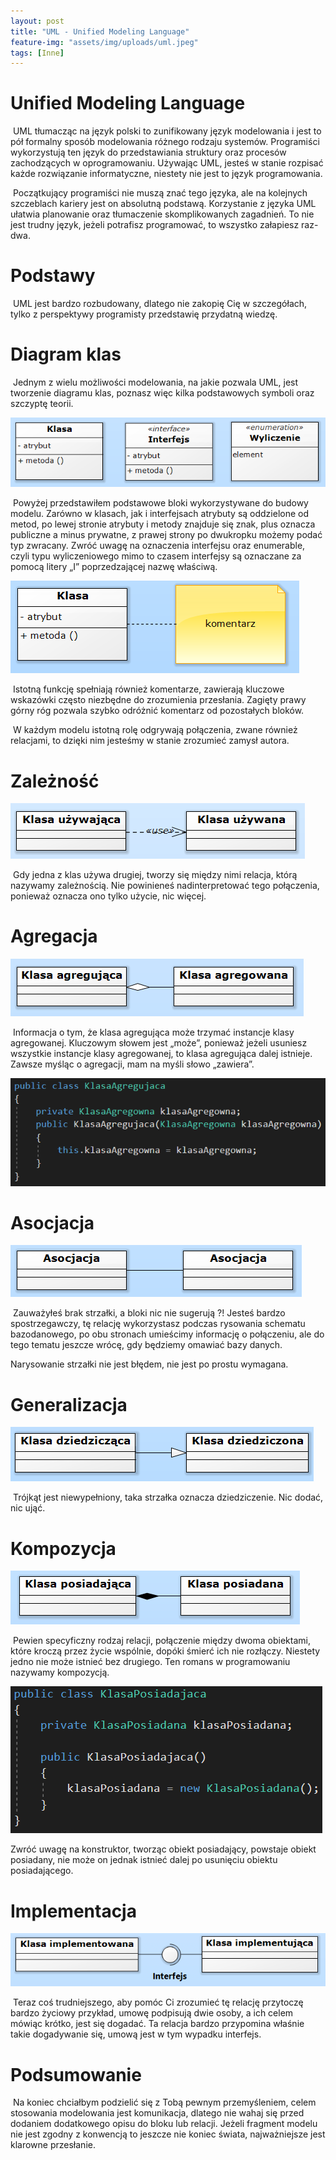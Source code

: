 ```yaml
---
layout: post
title: "UML - Unified Modeling Language"
feature-img: "assets/img/uploads/uml.jpeg"
tags: [Inne]
---
```


# Unified Modeling Language


&nbsp;UML tłumacząc na język polski to zunifikowany język modelowania i jest to pół formalny sposób modelowania różnego rodzaju systemów. Programiści wykorzystują ten język do przedstawiania struktury oraz procesów zachodzących w oprogramowaniu. Używając UML, jesteś w stanie rozpisać każde rozwiązanie informatyczne, niestety nie jest to język programowania.


&nbsp;Początkujący programiści nie muszą znać tego języka, ale na kolejnych szczeblach kariery jest on absolutną podstawą. Korzystanie z języka UML ułatwia planowanie oraz tłumaczenie skomplikowanych zagadnień. To nie jest trudny język, jeżeli potrafisz programować, to wszystko załapiesz raz-dwa.    



# Podstawy


&nbsp;UML jest bardzo rozbudowany, dlatego nie zakopię Cię w szczegółach, tylko z perspektywy programisty przedstawię przydatną wiedzę.



# Diagram klas


&nbsp;Jednym z wielu możliwości modelowania, na jakie pozwala UML, jest tworzenie diagramu klas, poznasz więc kilka podstawowych symboli oraz szczyptę teorii.

<img class="img-fluid img-thumbnail" src="/assets/img/uploads/bloki.jpeg" alt="Uml - Bloki">

&nbsp;Powyżej przedstawiłem podstawowe bloki wykorzystywane do budowy modelu. Zarówno w klasach, jak i interfejsach atrybuty są oddzielone od metod, po lewej stronie atrybuty i metody znajduje się znak, plus oznacza publiczne a minus prywatne, z prawej strony po dwukropku możemy podać typ zwracany. Zwróć uwagę na oznaczenia interfejsu oraz enumerable, czyli typu wyliczeniowego mimo to czasem interfejsy są oznaczane za pomocą litery „I” poprzedzającej nazwę właściwą.


<img class="img-fluid img-thumbnail" src="/assets/img/uploads/komentarz.jpeg" alt="Uml - Komentarz">

&nbsp;Istotną funkcję spełniają również komentarze, zawierają kluczowe wskazówki często niezbędne do zrozumienia przesłania. Zagięty prawy górny róg pozwala szybko odróżnić komentarz od pozostałych bloków.


&nbsp;W każdym modelu istotną rolę odgrywają połączenia, zwane również relacjami, to dzięki nim jesteśmy w stanie zrozumieć zamysł autora.



# Zależność


<img class="img-fluid img-thumbnail" src="/assets/img/uploads/zaleznosc.jpeg" alt="Uml - Zależność">

&nbsp;Gdy jedna z klas używa drugiej, tworzy się między nimi relacja, którą nazywamy zależnością. Nie powinieneś nadinterpretować tego połączenia, ponieważ oznacza ono tylko użycie, nic więcej.



# Agregacja


<img class="img-fluid img-thumbnail" src="/assets/img/uploads/agregacja.jpeg" alt="Uml - Agregacja">

&nbsp;Informacja o tym, że klasa agregująca może trzymać instancje klasy agregowanej. Kluczowym słowem jest „może”, ponieważ jeżeli usuniesz wszystkie instancje klasy agregowanej, to klasa agregująca dalej istnieje. Zawsze myśląc o agregacji, mam na myśli słowo „zawiera”.


<img class="img-fluid img-thumbnail" src="/assets/img/uploads/agregacjakod.jpeg" alt="Uml - Agregacja kod">



# Asocjacja


<img class="img-fluid img-thumbnail" src="/assets/img/uploads/asocjacja.jpeg" alt="Uml - Asocjacja">

&nbsp;Zauważyłeś brak strzałki, a bloki nic nie sugerują ?! Jesteś bardzo spostrzegawczy, tę relację wykorzystasz podczas rysowania schematu bazodanowego, po obu stronach umieścimy informację o połączeniu, ale do tego tematu jeszcze wrócę, gdy będziemy omawiać bazy danych.

Narysowanie strzałki nie jest błędem, nie jest po prostu wymagana.



# Generalizacja


<img class="img-fluid img-thumbnail" src="/assets/img/uploads/generalizacja.jpeg" alt="Uml - Generalizacja">

&nbsp;Trójkąt jest niewypełniony, taka strzałka oznacza dziedziczenie. Nic dodać, nic ująć.



# Kompozycja


<img class="img-fluid img-thumbnail" src="/assets/img/uploads/kompozycja.jpeg" alt="Uml - Kompozycja">

&nbsp;Pewien specyficzny rodzaj relacji, połączenie między dwoma obiektami, które kroczą przez życie wspólnie, dopóki śmierć ich nie rozłączy. Niestety jedno nie może istnieć bez drugiego. Ten romans w programowaniu nazywamy kompozycją.


<img class="img-fluid img-thumbnail" src="/assets/img/uploads/kompozycjakod.jpeg" alt="Uml - Kompozycja kod">

Zwróć uwagę na konstruktor, tworząc obiekt posiadający, powstaje obiekt posiadany, nie może on jednak istnieć dalej po usunięciu obiektu posiadającego.


# Implementacja


<img class="img-fluid img-thumbnail" src="/assets/img/uploads/implementacja.jpeg" alt="Uml - Implementacja">

&nbsp;Teraz coś trudniejszego, aby pomóc Ci zrozumieć tę relację przytoczę bardzo życiowy przykład, umowę podpisują dwie osoby, a ich celem mówiąc krótko, jest się dogadać. Ta relacja bardzo przypomina właśnie takie dogadywanie się, umową jest w tym wypadku interfejs.



# Podsumowanie


&nbsp;Na koniec chciałbym podzielić się z Tobą pewnym przemyśleniem, celem stosowania modelowania jest komunikacja, dlatego nie wahaj się przed dodaniem dodatkowego opisu do bloku lub relacji. Jeżeli fragment modelu nie jest zgodny z konwencją to jeszcze nie koniec świata, najważniejsze jest klarowne przesłanie.


